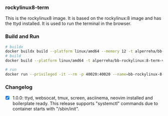 ### rockylinux8-term

This is the rockylinux8 image. It is based on the rockylinux:8 image and has the ttyd installed. It is used to run the terminal in the browser.

### Build and Run

```bash
# buildx
docker buildx build --platform linux/amd64 --memory 12 -t alperreha/bb-rockylinux:8-term-v1.0.0 .
# build
docker build --platform linux/amd64 -t alperreha/bb-rockylinux:8-term-v1.0.0 .

# run
docker run --privileged -it --rm -p 40020:40020 --name=bb-rockylinux-8-term-1.0.0 alperreha/bb-rockylinux:8-term-v1.0.0
```


### Changelog

- [x] 1.0.0: ttyd, websocat, tmux, screen, asciinema, neovim installed and boilerplate ready.
  This release supports "systemctl" commands due to container starts with "/sbin/init".
  
